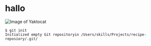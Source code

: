# hallo
![Image of Yaktocat](https://octodex.github.com/images/yaktocat.png)
```
$ git init
Initialized empty Git repositoryin /Users/skills/Projects/recipe-reposiory/.git/
```
